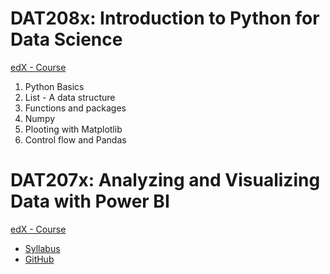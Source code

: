 # DAT208x: Introduction to Python for Data Science
[edX - Course](https://courses.edx.org/courses/course-v1:Microsoft+DAT208x+2T2018/course/)

1. Python Basics
2. List - A data structure
3. Functions and packages
4. Numpy
5. Plooting with Matplotlib
6. Control flow and Pandas



# DAT207x: Analyzing and Visualizing Data with Power BI
[edX - Course](https://courses.edx.org/courses/course-v1:Microsoft+DAT207x+2T2018/course/)

* [Syllabus](https://prod-edxapp.edx-cdn.org/assets/courseware/v1/547b1a8915e1bf0d9a94bbab517a7eed/asset-v1:Microsoft+DAT207x+2T2018+type@asset+block/DAT207x_Syllabus.pdf)
* [GitHub](https://github.com/MicrosoftLearning/Analyzing-Visualizing-Data-PowerBI)
